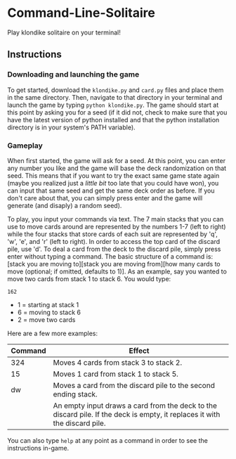 # Command-Line-Solitaire
 Play klondike solitaire on your terminal! 

## Instructions
### Downloading and launching the game
To get started, download the `klondike.py` and `card.py` files and place them in the same directory. Then, navigate to that directory in your terminal and launch the game by typing `python klondike.py`. The game should start at this point by asking you for a seed (if it did not, check to make sure that you have the latest version of python installed and that the python installation directory is in your system's PATH variable).

### Gameplay
When first started, the game will ask for a seed. At this point, you can enter any number you like and the game will base the deck randomization on that seed. This means that if you want to try the exact same game state again (maybe you realized just a *little bit* too late that you could have won), you can input that same seed and get the same deck order as before. If you don't care about that, you can simply press enter and the game will generate (and disaply) a random seed).

To play, you input your commands via text. The 7 main stacks that you can use to move cards around are represented by the numbers 1-7 (left to right) while the four stacks that store cards of each suit are represented by 'q', 'w', 'e', and 'r' (left to right). In order to access the top card of the discard pile, use 'd'. To deal a card from the deck to the discard pile, simply press enter without typing a command. The basic structure of a command is: \[stack you are moving to]\[stack you are moving from]\[how many cards to move (optional; if omitted, defaults to 1)]. As an example, say you wanted to move two cards from stack 1 to stack 6. You would type:

```162```

* 1 = starting at stack 1
* 6 = moving to stack 6
* 2 = move two cards

Here are a few more examples:

| Command        | Effect           |
| ------------- |-------------|
| 324      | Moves 4 cards from stack 3 to stack 2. |
| 15      | Moves 1 card from stack 1 to stack 5.      |
| dw | Moves a card from the discard pile to the second ending stack.      |
| | An empty input draws a card from the deck to the discard pile. If the deck is empty, it replaces it with the discard pile.|

You can also type `help` at any point as a command in order to see the instructions in-game.
